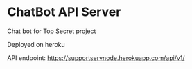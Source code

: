 # ChatBot API Server
Chat bot for Top Secret project

Deployed on heroku

API endpoint: https://supportservnode.herokuapp.com/api/v1/
